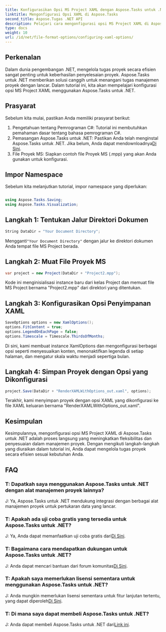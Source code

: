 ```yaml
---
title: Konfigurasikan Opsi MS Project XAML dengan Aspose.Tasks untuk .NET
linktitle: Mengonfigurasi Opsi XAML di Aspose.Tasks
second_title: Aspose.Tugas .NET API
description: Pelajari cara mengonfigurasi opsi MS Project XAML di Aspose.Tasks untuk .NET. Tingkatkan fleksibilitas dan penyesuaian manajemen proyek dengan panduan langkah demi langkah.
type: docs
weight: 10
url: /id/net/file-format-options/configuring-xaml-options/
---
```

## Perkenalan
Dalam dunia pengembangan .NET, mengelola tugas proyek secara efisien sangat penting untuk keberhasilan penyelesaian proyek. Aspose.Tasks untuk .NET memberikan solusi canggih untuk menangani tugas manajemen proyek dengan lancar. Dalam tutorial ini, kita akan mempelajari konfigurasi opsi MS Project XAML menggunakan Aspose.Tasks untuk .NET. 
## Prasyarat
Sebelum kita mulai, pastikan Anda memiliki prasyarat berikut:
1. Pengetahuan tentang Pemrograman C#: Tutorial ini membutuhkan pemahaman dasar tentang bahasa pemrograman C#.
2.  Pemasangan Aspose.Tasks untuk .NET: Pastikan Anda telah menginstal Aspose.Tasks untuk .NET. Jika belum, Anda dapat mendownloadnya[Di Sini](https://releases.aspose.com/tasks/net/).
3. File Proyek MS: Siapkan contoh file Proyek MS (.mpp) yang akan Anda gunakan untuk konfigurasi.
## Impor Namespace
Sebelum kita melanjutkan tutorial, impor namespace yang diperlukan:
```csharp

using Aspose.Tasks.Saving;
using Aspose.Tasks.Visualization;
```
## Langkah 1: Tentukan Jalur Direktori Dokumen
```csharp
String DataDir = "Your Document Directory";
```
 Mengganti`"Your Document Directory"` dengan jalur ke direktori dokumen Anda tempat file MS Project berada.
## Langkah 2: Muat File Proyek MS
```csharp
var project = new Project(DataDir + "Project2.mpp");
```
Kode ini menginisialisasi instance baru dari kelas Project dan memuat file MS Project bernama "Project2.mpp" dari direktori yang ditentukan.
## Langkah 3: Konfigurasikan Opsi Penyimpanan XAML
```csharp
SaveOptions options = new XamlOptions();
options.FitContent = true;
options.LegendOnEachPage = false;
options.Timescale = Timescale.ThirdsOfMonths;
```
Di sini, kami membuat instance XamlOptions dan mengonfigurasi berbagai opsi seperti menyesuaikan konten, menonaktifkan legenda di setiap halaman, dan mengatur skala waktu menjadi sepertiga bulan.
## Langkah 4: Simpan Proyek dengan Opsi yang Dikonfigurasi
```csharp
project.Save(DataDir + "RenderXAMLWithOptions_out.xaml", options);
```
Terakhir, kami menyimpan proyek dengan opsi XAML yang dikonfigurasi ke file XAML keluaran bernama "RenderXAMLWithOptions_out.xaml".
## Kesimpulan
Kesimpulannya, mengonfigurasi opsi MS Project XAML di Aspose.Tasks untuk .NET adalah proses langsung yang meningkatkan fleksibilitas dan penyesuaian dalam manajemen proyek. Dengan mengikuti langkah-langkah yang diuraikan dalam tutorial ini, Anda dapat mengelola tugas proyek secara efisien sesuai kebutuhan Anda.

## FAQ

### T: Dapatkah saya menggunakan Aspose.Tasks untuk .NET dengan alat manajemen proyek lainnya?

J: Ya, Aspose.Tasks untuk .NET mendukung integrasi dengan berbagai alat manajemen proyek untuk pertukaran data yang lancar.

### T: Apakah ada uji coba gratis yang tersedia untuk Aspose.Tasks untuk .NET?

 J: Ya, Anda dapat memanfaatkan uji coba gratis dari[Di Sini](https://releases.aspose.com/).

### T: Bagaimana cara mendapatkan dukungan untuk Aspose.Tasks untuk .NET?

 J: Anda dapat mencari bantuan dari forum komunitas[Di Sini](https://forum.aspose.com/c/tasks/15).

### T: Apakah saya memerlukan lisensi sementara untuk menggunakan Aspose.Tasks untuk .NET?

 J: Anda mungkin memerlukan lisensi sementara untuk fitur lanjutan tertentu, yang dapat diperoleh[Di Sini](https://purchase.aspose.com/temporary-license/).

### T: Di mana saya dapat membeli Aspose.Tasks untuk .NET?

 J: Anda dapat membeli Aspose.Tasks untuk .NET dari[Link ini](https://purchase.aspose.com/buy).